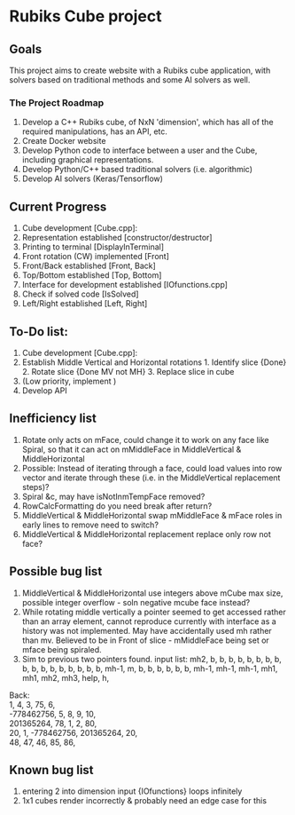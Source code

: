 # Rubiks Cube project
## Goals

This project aims to create website with a Rubiks cube application, with solvers
based on traditional methods and some AI solvers as well.  

### The Project Roadmap

1. Develop a C++ Rubiks cube, of NxN 'dimension', which has all of the required
manipulations, has an API, etc.
2. Create Docker website
3. Develop Python code to interface between a user and the Cube, including
graphical representations.
4. Develop Python/C++ based traditional solvers (i.e. algorithmic)
5. Develop AI solvers (Keras/Tensorflow)

## Current Progress

1. Cube development [Cube.cpp]:
  1. Representation established [constructor/destructor]
  2. Printing to terminal [DisplayInTerminal]
  3. Front rotation (CW) implemented [Front]
  4. Front/Back established [Front, Back]
  5. Top/Bottom established [Top, Bottom]
  6. Interface for development established [IOfunctions.cpp]
  7. Check if solved code [IsSolved]
  8. Left/Right established [Left, Right]

## To-Do list:

1. Cube development [Cube.cpp]:
  1. Establish Middle Vertical and Horizontal rotations
    1. Identify slice {Done}
    2. Rotate slice {Done MV not MH}
    3. Replace slice in cube
  2. (Low priority, implement )
  2. Develop API

## Inefficiency list
1. Rotate only acts on mFace, could change it to work on any face like Spiral,
so that it can act on mMiddleFace in MiddleVertical & MiddleHorizontal
2. Possible: Instead of iterating through a face, could load values into row
vector and iterate through these (i.e. in the MiddleVertical replacement steps)?
3. Spiral &c, may have isNotInmTempFace removed?
4. RowCalcFormatting do you need break after return?
5. MiddleVertical & MiddleHorizontal swap mMiddleFace & mFace roles in early
lines to remove need to switch?
6. MiddleVertical & MiddleHorizontal replacement replace only row not face?

## Possible bug list
1. MiddleVertical & MiddleHorizontal use integers above mCube max size, possible
 integer overflow - soln negative mcube face instead?
2. While rotating middle vertically a pointer seemed to get accessed rather than
 an array element, cannot reproduce currently with interface as a history was
not implemented. May have accidentally used mh rather than mv. Believed to be in
 Front of slice - mMiddleFace being set or mface being spiraled.
 3. Sim to previous two pointers found. input list:
 mh2, b, b, b, b, b, b, b, b, b, b, b, b, b, b, b, b, b, mh-1, m, b, b, b, b, b, b, mh-1, mh-1, mh-1, mh1, mh1, mh2, mh3, help, h,

 Back:  
1,  4,  3,  75, 6,  
-778462756,   5,  8,  9,  10,  
201365264, 78, 1,  2,  80,  
20, 1,  -778462756,   201365264, 20,  
48, 47, 46, 85, 86,  

## Known bug list
1. entering 2 into dimension input {IOfunctions} loops infinitely
2. 1x1 cubes render incorrectly & probably need an edge case for this
